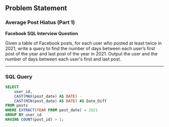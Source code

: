 ## Problem Statement  

### **Average Post Hiatus (Part 1)**  
**Facebook SQL Interview Question**  

Given a table of Facebook posts, for each user who posted at least twice in 2021, write a query to find the number of days between each user’s first post of the year and last post of the year in 2021. Output the user and the number of days between each user's first and last post.

---

### **SQL Query**  
```sql
SELECT 
    user_id,
    CAST(MAX(post_date) AS DATE) - 
    CAST(MIN(post_date) AS DATE) AS Date_Diff 
FROM posts 
WHERE EXTRACT(YEAR FROM post_date) = 2021
GROUP BY user_id
HAVING COUNT(post_id) > 1;
